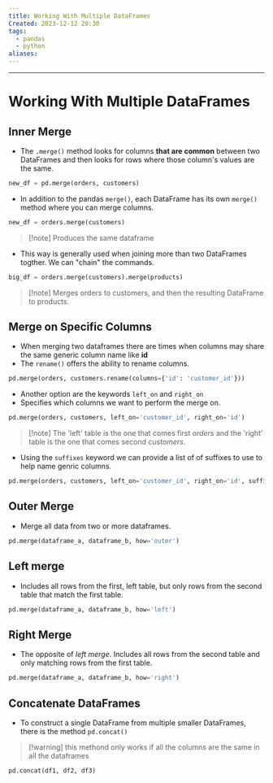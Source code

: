 ```yaml
---
title: Working With Multiple DataFrames
Created: 2023-12-12 20:30
tags:
  - pandas
  - python
aliases:
---
```


---
# Working With Multiple DataFrames


## Inner Merge
- The `.merge()` method looks for columns **that are common** between two DataFrames and then looks for rows where those column's values are the same.

```Python
new_df = pd.merge(orders, customers)
```

- In addition to the pandas `merge()`, each DataFrame has its own `merge()` method where you can merge columns.
```Python
new_df = orders.merge(customers)
```
>[!note] Produces the same dataframe

- This way is generally used when joining more than two DataFrames togther. We can "chain" the commands.

```Python
big_df = orders.merge(customers).merge(products)
```
>[!note] Merges orders to customers, and then the resulting DataFrame to products.

## Merge on Specific Columns
- When merging two dataframes there are times when columns may share the same generic column name like **id**
- The `rename()` offers the ability to rename columns.
```Python
pd.merge(orders, customers.rename(columns={'id': 'customer_id'}))
```

- Another option are the keywords `left_on` and `right_on`
- Specifies which columns we want to perform the merge on.
```Python
pd.merge(orders, customers, left_on='customer_id', right_on='id')
```
>[!note] The 'left' table is the one that comes first *orders* and the 'right' table is the one that comes second *customers*.
- Using the `suffixes` keyword we can provide a list of of suffixes to use to help name genric columns.
```Python
pd.merge(orders, customers, left_on='customer_id', right_on='id', suffixes=['_order', '_customer'])
```


## Outer Merge
- Merge all data from two or more dataframes.
```Python
pd.merge(dataframe_a, dataframe_b, how='outer')
```

## Left merge
- Includes all rows from the first, left table, but only rows from the second table that match the first table.
```Python
pd.merge(dataframe_a, dataframe_b, how='left')
```

## Right Merge
- The opposite of *left merge*. Includes all rows from the second table and only matching rows from the first table.
```Python
pd.merge(dataframe_a, dataframe_b, how='right')
```


## Concatenate DataFrames
- To construct a single DataFrame from multiple smaller DataFrames, there is the method `pd.concat()`
>[!warning] this methond only works if all the columns are the same in all the dataframes

```Python
pd.concat(df1, df2, df3)
```


